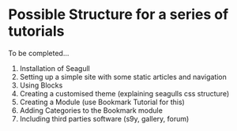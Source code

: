 <!-- Name: Internal/TutorialSeries -->
<!-- Version: 1 -->
<!-- Last-Modified: 2006/02/20 15:58:11 -->
<!-- Author: werner -->
<!-- Status: Updated -->

# Possible Structure for a series of tutorials

To be completed...

  1. Installation of Seagull
  1. Setting up a simple site with some static articles and navigation
  1. Using Blocks
  1. Creating a customised theme (explaining seagulls css structure)
  1. Creating a Module (use Bookmark Tutorial for this)
  1. Adding Categories to the Bookmark module
  1. Including third parties software (s9y, gallery, forum)